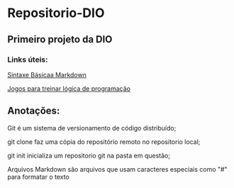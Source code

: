 # Repositorio-DIO
## Primeiro projeto da DIO

### Links úteis:
[Sintaxe Básicaa Markdown](https://www.markdownguide.org/basic-syntax/#code)

[Jogos para treinar lógica de programação](https://www.proprofsgames.com/c/logic-games/)

## Anotações:
Git é um sistema de versionamento de código distribuído;

git clone faz uma cópia do repositório remoto no repositorio local;

git init inicializa um repositorio git na pasta em questão;

Arquivos Markdown são arquivos que usam caracteres especiais como "#" para formatar o texto
